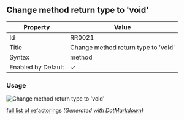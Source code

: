 ## Change method return type to 'void'

| Property           | Value                               |
| ------------------ | ----------------------------------- |
| Id                 | RR0021                              |
| Title              | Change method return type to 'void' |
| Syntax             | method                              |
| Enabled by Default | &#x2713;                            |

### Usage

![Change method return type to 'void'](../../images/refactorings/ChangeMethodReturnTypeToVoid.png)

[full list of refactorings](Refactorings.md)
*\(Generated with [DotMarkdown](http://github.com/JosefPihrt/DotMarkdown)\)*